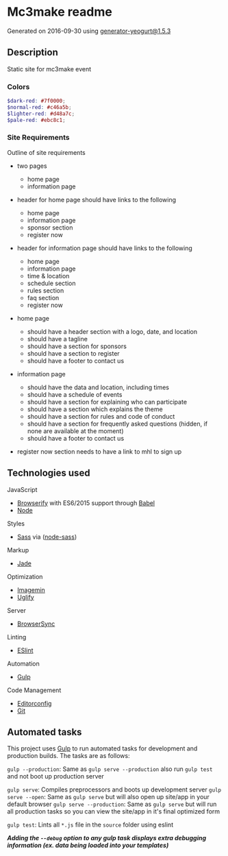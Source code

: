 # Mc3make readme

Generated on 2016-09-30 using
[generator-yeogurt@1.5.3](https://github.com/larsonjj/generator-yeogurt)

## Description

Static site for mc3make event

### Colors

```scss
$dark-red: #7f0000;
$normal-red: #c46a5b;
$lighter-red: #d48a7c;
$pale-red: #ebc8c1;
```

### Site Requirements

Outline of site requirements

* two pages
    * home page
    * information page


* header for home page should have links to the following
    * home page
    * information page
    * sponsor section
    * register now


* header for information page should have links to the following
    * home page
    * information page
    * time & location
    * schedule section
    * rules section
    * faq section
    * register now


* home page
    * should have a header section with a logo, date, and location
    * should have a tagline
    * should have a section for sponsors
    * should have a section to register
    * should have a footer to contact us


* information page
    * should have the data and location, including times
    * should have a schedule of events
    * should have a section for explaining who can participate
    * should have a section which explains the theme
    * should have a section for rules and code of conduct
    * should have a section for frequently asked questions (hidden, if none are available at the moment)
    * should have a footer to contact us


* register now section needs to have a link to mhl to sign up


## Technologies used

JavaScript
- [Browserify](http://browserify.org/) with ES6/2015 support through [Babel](https://babeljs.io/)
- [Node](https://nodejs.org/)

Styles
- [Sass](http://sass-lang.com/) via ([node-sass](https://github.com/sass/node-sass))

Markup
- [Jade](http://jade-lang.com/)

Optimization
- [Imagemin](https://github.com/imagemin/imagemin)
- [Uglify](https://github.com/mishoo/UglifyJS)

Server
- [BrowserSync](http://www.browsersync.io/)

Linting
- [ESlint](http://eslint.org/)

Automation
- [Gulp](http://gulpjs.com)

Code Management
- [Editorconfig](http://editorconfig.org/)
- [Git](https://git-scm.com/)


## Automated tasks

This project uses [Gulp](http://gulpjs.com) to run automated tasks for development and production builds.
The tasks are as follows:

`gulp --production`: Same as `gulp serve --production` also run `gulp test` and  not boot up production server

`gulp serve`: Compiles preprocessors and boots up development server
`gulp serve --open`: Same as `gulp serve` but will also open up site/app in your default browser
`gulp serve --production`: Same as `gulp serve` but will run all production tasks so you can view the site/app in it's final optimized form

`gulp test`: Lints all `*.js` file in the `source` folder using eslint

***Adding the `--debug` option to any gulp task displays extra debugging information (ex. data being loaded into your templates)***
